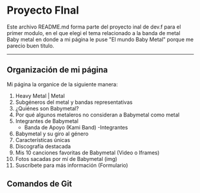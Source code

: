 # Proyecto FInal

Este archivo README.md forma parte del proyecto inal de dev.f para el primer modulo, en el que elegi el tema relacionado a la banda de metal Baby metal en donde a mi página le puse "El mundo Baby Metal" porque me parecio buen titulo.

---
## Organización de mi página
Mi página la organice de la siguiente manera:

1. Heavy Metal | Metal
2. Subgéneros del metal y bandas representativas
3. ¿Quiénes son Babymetal?
4. Por qué algunos metaleros no consideran a Babymetal como metal
5. Integrantes de Babymetal
    - Banda de Apoyo (Kami Band)
    -Integrantes
6. Babymetal y su giro al género
7. Características únicas
8. Discografía destacada
9. Mis 10 canciones favoritas de Babymetal (Video o Iframes)
10. Fotos sacadas por mí de Babymetal  (img)
11. Suscríbete para más información (Formulario)



## Comandos de Git